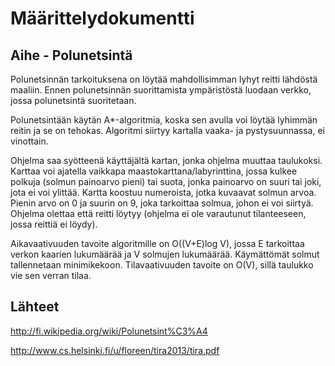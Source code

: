 ﻿Määrittelydokumentti
====================
Aihe - Polunetsintä
-------------------
Polunetsinnän tarkoituksena on löytää mahdollisimman lyhyt reitti lähdöstä maaliin. Ennen polunetsinnän suorittamista ympäristöstä luodaan verkko, jossa polunetsintä suoritetaan.  

Polunetsintään käytän A*-algoritmia, koska sen avulla voi löytää lyhimmän reitin ja se on tehokas. Algoritmi siirtyy kartalla vaaka- ja pystysuunnassa, ei vinottain.

Ohjelma saa syötteenä käyttäjältä kartan, jonka ohjelma muuttaa taulukoksi. Karttaa voi ajatella vaikkapa maastokarttana/labyrinttina, jossa kulkee polkuja (solmun painoarvo pieni) tai suota, jonka painoarvo on suuri tai joki, jota ei voi ylittää. Kartta koostuu numeroista, jotka kuvaavat solmun arvoa. Pienin arvo on 0 ja suurin on 9, joka tarkoittaa solmua, johon ei voi siirtyä. Ohjelma olettaa että reitti löytyy (ohjelma ei ole varautunut tilanteeseen, jossa reittiä ei löydy).

Aikavaativuuden tavoite algoritmille on O((V+E)log V), jossa E tarkoittaa verkon kaarien lukumäärää ja V solmujen lukumäärää. Käymättömät solmut tallennetaan minimikekoon. Tilavaativuuden tavoite on O(V), sillä taulukko vie sen verran tilaa. 

Lähteet
-------
http://fi.wikipedia.org/wiki/Polunetsint%C3%A4 

http://www.cs.helsinki.fi/u/floreen/tira2013/tira.pdf  

